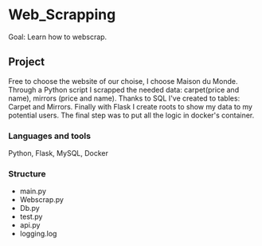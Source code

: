 # Web_Scrapping

Goal: Learn how to webscrap. 

## Project 

Free to choose the website of our choise, I choose Maison du Monde. Through a Python script I scrapped the needed data: carpet(price and name), mirrors (price and name). 
Thanks to SQL I've created to tables: Carpet and Mirrors. 
Finally with Flask I create roots to show my data to my potential users. 
The final step was to put all the logic in docker's container. 

### Languages and tools 

Python, Flask, MySQL, Docker

### Structure 
 - main.py 
 - Webscrap.py 
 - Db.py 
 - test.py 
 - api.py 
 - logging.log 
